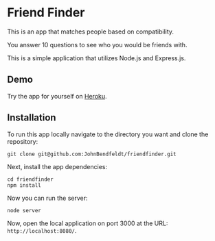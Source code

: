 # Friend Finder

This is an app that matches people based on compatibility.

You answer 10 questions to see who you would be friends with.

This is a simple application that utilizes Node.js and Express.js.


## Demo

Try the app for yourself on [Heroku](https://johnsfriendfinder.herokuapp.com/).

## Installation

To run this app locally navigate to the directory you want and clone the repository:

	git clone git@github.com:JohnBendfeldt/friendfinder.git
	
Next, install the app dependencies:

	cd friendfinder
	npm install
	
Now you can run the server:

	node server
	
Now, open the local application on port 3000 at the URL: `http://localhost:8080/`.

